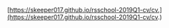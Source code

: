 [https://skeeper017.github.io/rsschool-2019Q1-cv/cv.](https://skeeper017.github.io/rsschool-2019Q1-cv/cv.)